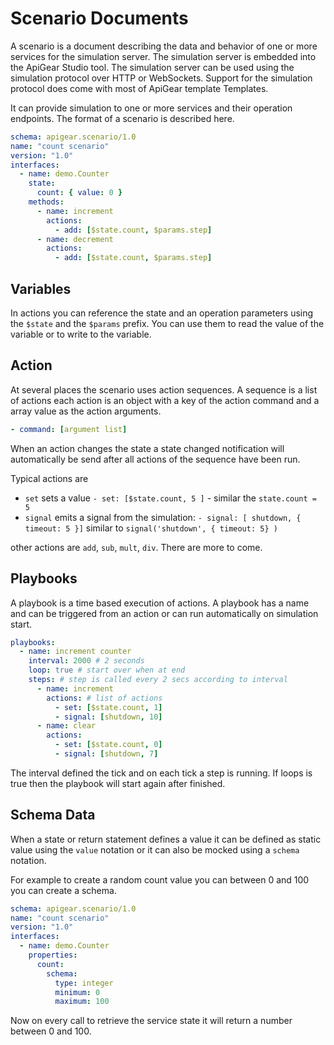 # Scenario Documents

A scenario is a document describing the data and behavior of one or more services for the simulation server. The simulation server is embedded into the ApiGear Studio tool. The simulation server can be used using the simulation protocol over HTTP or WebSockets. Support for the simulation protocol does come with most of ApiGear template Templates.

It can provide simulation to one or more services and their operation endpoints. The format of a scenario is described here.

```yaml
schema: apigear.scenario/1.0
name: "count scenario"
version: "1.0"
interfaces:
  - name: demo.Counter
    state:
      count: { value: 0 }
    methods:
      - name: increment
        actions:
          - add: [$state.count, $params.step]
      - name: decrement
        actions:
          - add: [$state.count, $params.step]
```

## Variables

In actions you can reference the state and an operation parameters using the `$state` and the `$params` prefix. You can use them to read the value of the variable or to write to the variable.

## Action

At several places the scenario uses action sequences. A sequence is a list of actions each action is an object with a key of the action command and a array value as the action arguments.

```yaml
- command: [argument list]
```

When an action changes the state a state changed notification will automatically be send after all actions of the sequence have been run.

Typical actions are

- `set` sets a value `- set: [$state.count, 5 ]` - similar the `state.count = 5`
- `signal` emits a signal from the simulation: `- signal: [ shutdown, { timeout: 5 }]` similar to `signal('shutdown', { timeout: 5} )`

other actions are `add`, `sub`, `mult`, `div`. There are more to come.

## Playbooks

A playbook is a time based execution of actions. A playbook has a name and can be triggered from an action or can run automatically on simulation start.

```yaml
playbooks:
  - name: increment counter
    interval: 2000 # 2 seconds
    loop: true # start over when at end
    steps: # step is called every 2 secs according to interval
      - name: increment
        actions: # list of actions
          - set: [$state.count, 1]
          - signal: [shutdown, 10]
      - name: clear
        actions:
          - set: [$state.count, 0]
          - signal: [shutdown, 7]
```

The interval defined the tick and on each tick a step is running. If loops is true then the playbook will start again after finished.

## Schema Data

When a state or return statement defines a value it can be defined as static value using the `value` notation or it can also be mocked using a `schema` notation.

For example to create a random count value you can between 0 and 100 you can create a schema.

```yaml
schema: apigear.scenario/1.0
name: "count scenario"
version: "1.0"
interfaces:
  - name: demo.Counter
    properties:
      count:
        schema:
          type: integer
          minimum: 0
          maximum: 100
```

Now on every call to retrieve the service state it will return a number between 0 and 100.
